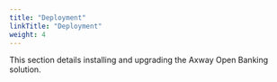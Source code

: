 ```yaml
---
title: "Deployment"
linkTitle: "Deployment"
weight: 4
---
```


This section details installing and upgrading the Axway Open Banking solution.